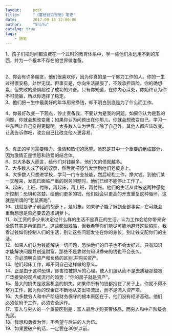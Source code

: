 ```yaml
---
layout:     post
title:      "《富爸爸穷爸爸》笔记"
date:       2017-09-13 12:00:00
author:     "ShiYu"
catalog: true
tags:
    - 随笔
---
```


1、孩子们把时间都浪费在一个过时的教育体系中，学一些他们永远用不到的东西，并为一个根本不存在的世界做准备。

<br>
2、你会有许多朋友，他们很喜欢你，因为你真的是一个努力工作的人。你的一生过得很安稳，处世无误。但事实是，你向生活屈服了，不敢承担风险。你的确想赢，但失败的恐惧超过了成功的兴奋。只有你知道，在你内心深处，你始终认为你不可能赢，所以你选择了稳定。

<br>
3、他们把一生中最美好的年华用来挣钱，却不明白到底是为了什么而工作。

<br>

4、你最好改变一下观点，停止责备我，不要认为是我的问题。如果你认为是我的问题，你就会想改变我；如果你认为问题出在你那儿，你就会想改变自己，学习一些东西让自己变得更聪明。大多数人认为世界上除了自己外，其他人都应该改变。让我告诉你吧，改变自己比改变他人更容易。

<br>
5、真正的学习需要精力、激情和热切的愿望。愤怒是其中一个重要的组成部分，因为激情正是愤怒和热爱的结合体。

<br>
6、对大多数人而言，给他们对钱越多，他们欠的债就越多。

<br>
7、大多数人成了钱的奴隶，然后就把怒气发泄到他们老板身上。

<br>
8、大多数人只想进学校，学习一门专业技能，然后轻松工作，挣大钱。到他们某一天醒来，发现已面临严重的财务问题时，他们已经不能停止工作了。

<br>
9、起床，上班，付账，再起床，再上班，再付账。他们的生活从此被这两种感觉所控制：恐惧和贪婪。给他们更多的钱，他们就会以更高的开支重复这种循环，这就是所谓的“老鼠赛跑”。

<br>
10、钱就是驴子前面的胡萝卜，是幻象。如果驴子能了解到全部事实，它可能会重新想想是否还要去追求胡萝卜。

<br>
11、以工资的多少来决定过什么样的生活不是真正的生活。认为工作会给你带来安全感其实是再骗自己。这些都很残酷，但我希望你们能尽可能地避开这些陷阱。我看过钱如何控制人们的生活，别让这些问题发生在你的身长，别让钱支配你们的生活。

<br>
12、如果人们认为钱能解决一切问题，恐怕他们的日子也不会太好过。只有知识才能解决问题并创造财富，那些不是靠财务知识挣来的钱也不会长久。

<br>
12、你必须明白资产和负债的区别,并购买资产。

<br>
13、他们起床工作，却不问自己这样做的意义。

<br>
14、正是由于这种恐惧，即害怕被排斥的心理，使人们服从而不是去质疑那些被广泛接受的观点或流行的趋势：“你的房子就是资产”。

<br>
15、最大的损失是致富机会的损失。如果你所有的钱都投在了房子上，你就不得不努力工作，因为你的现金正不断地从支出项流出，而不是流入资产项。

<br>
16、大多数穷人和中产阶级财务保守的根本原因在于，他们没有经济基础。他们必须依附于工作，必须安全运作。

<br>
17、富人与穷人的一个重要区别是：富人最后才购买奢侈品，而穷人和中产阶级会先买。

<br>
18、我想和勇者为伴，不希望与后进的人为伍。

<br>
19、如果要破产的话，一定要在30岁以前。